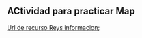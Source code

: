 ## ACtividad para practicar Map

[Url de recurso Reys informacion](https://www.html6.es/curso/datos.txt);
